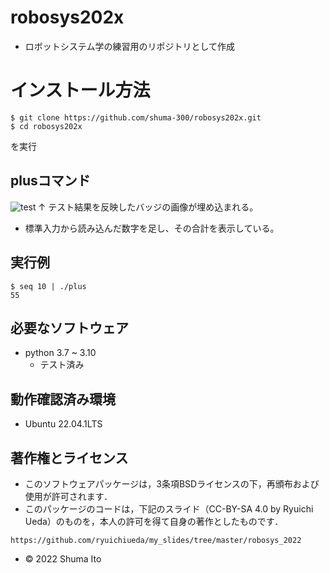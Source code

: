 # robosys202x
* ロボットシステム学の練習用のリポジトリとして作成

# インストール方法
```
$ git clone https://github.com/shuma-300/robosys202x.git
$ cd robosys202x
```
を実行

## plusコマンド
![test](https://github.com/shumaito/robosys202x/actions/workflows/test.yml/badge.svg)
↑ テスト結果を反映したバッジの画像が埋め込まれる。

* 標準入力から読み込んだ数字を足し、その合計を表示している。
## 実行例
```
$ seq 10 | ./plus
55
```

## 必要なソフトウェア
* python 3.7 ~ 3.10
  * テスト済み

## 動作確認済み環境
* Ubuntu 22.04.1LTS

## 著作権とライセンス
* このソフトウェアパッケージは，3条項BSDライセンスの下，再頒布および使用が許可されます．
* このパッケージのコードは，下記のスライド（CC-BY-SA 4.0 by Ryuichi Ueda）のものを，本人の許可を得て自身の著作としたものです．
```
https://github.com/ryuichiueda/my_slides/tree/master/robosys_2022
```
* © 2022 Shuma Ito
